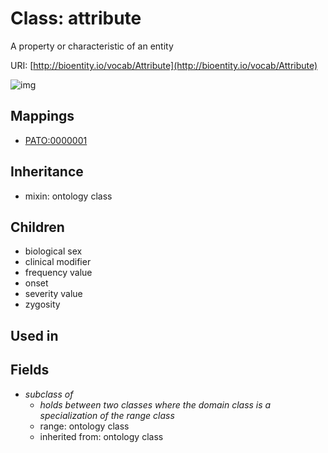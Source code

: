 # Class: attribute


A property or characteristic of an entity

URI: [http://bioentity.io/vocab/Attribute](http://bioentity.io/vocab/Attribute)

![img](http://yuml.me/diagram/nofunky;dir:TB/class/\[Attribute]-%20subclass%20of(i)%20%3F>\[OntologyClass],%20\[Attribute]uses%20-.->\[OntologyClass],%20\[Attribute]^-\[Zygosity],%20\[Attribute]^-\[SeverityValue],%20\[Attribute]^-\[Onset],%20\[Attribute]^-\[FrequencyValue],%20\[Attribute]^-\[ClinicalModifier],%20\[Attribute]^-\[BiologicalSex])
## Mappings

 * [PATO:0000001](http://purl.obolibrary.org/obo/PATO_0000001)
## Inheritance

 *  mixin: ontology class
## Children

 * biological sex
 * clinical modifier
 * frequency value
 * onset
 * severity value
 * zygosity
## Used in

## Fields

 * _subclass of_
    * _holds between two classes where the domain class is a specialization of the range class_
    * range: ontology class
    * inherited from: ontology class
